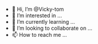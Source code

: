 - 👋 Hi, I’m @Vicky-tom
- 👀 I’m interested in ...
- 🌱 I’m currently learning ...
- 💞️ I’m looking to collaborate on ...
- 📫 How to reach me ...

<!---
Vicky-tom/Vicky-tom is a ✨ special ✨ repository because its `README.md` (this file) appears on your GitHub profile.
You can click the Preview link to take a look at your changes.
--->
